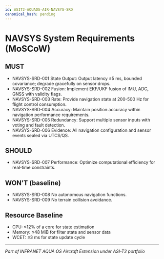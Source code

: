 ```yaml
---
id: ASIT2-AQUAOS-AIR-NAVSYS-SRD
canonical_hash: pending
---
```


# NAVSYS System Requirements (MoSCoW)

## MUST

- NAVSYS-SRD-001 State Output: Output latency ≤5 ms, bounded covariance; degrade gracefully on sensor drops.
- NAVSYS-SRD-002 Fusion: Implement EKF/UKF fusion of IMU, ADC, GNSS with validity flags.
- NAVSYS-SRD-003 Rate: Provide navigation state at 200-500 Hz for flight control consumption.
- NAVSYS-SRD-004 Accuracy: Maintain position accuracy within navigation performance requirements.
- NAVSYS-SRD-005 Redundancy: Support multiple sensor inputs with voting and fault detection.
- NAVSYS-SRD-006 Evidence: All navigation configuration and sensor events sealed via UTCS/QS.

## SHOULD

- NAVSYS-SRD-007 Performance: Optimize computational efficiency for real-time constraints.

## WON'T (baseline)

- NAVSYS-SRD-008 No autonomous navigation functions.
- NAVSYS-SRD-009 No terrain collision avoidance.

## Resource Baseline

- CPU: ≤12% of a core for state estimation
- Memory: ≤48 MiB for filter state and sensor data
- WCET: ≤3 ms for state update cycle

---

*Part of INFRANET AQUA OS Aircraft Extension under ASI-T2 portfolio*